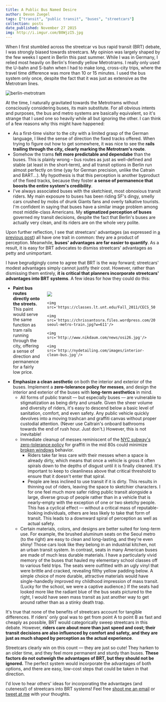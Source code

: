 ```yaml
---
title: A Public Bus Named Desire 
author: Devon Zuegel
tags: ["transit", "public transit", "buses", "streetcars"]
collection: posts
date_published: November 27 2015
img: http://i.imgur.com/B0WjzI5.jpg
---
```


When I first stumbled across the streetcar vs bus rapid transit (BRT) debate, I was strongly biased towards streetcars. My opinion was largely shaped by the few weeks I spent in Berlin this past summer. While I was in Germany, I relied most heavily on Berlin's friendly yellow Metrotrams. I really only used the U-bahn and S-bahn when I had to make long, cross-city trips, where the travel time difference was more than 10 or 15 minutes. I used the bus system only once, despite the fact that it was just as extensive as the Metrotram lines.

![berlin-metrotram](http://techreleased.techreleased.netdna-cdn.com/wp-content/uploads/2012/07/28ac57a0085c.jpg)

At the time, I naturally gravitated towards the Metrotrams without consciously considering buses, its main substitute. For all obvious intents and purposes, the bus and metro systems are basically equivalent, so it's strange that I used one so heavily while all but ignoring the other. I can think of a few reasons why this might have happened:

- As a first-time visitor to the city with a limited grasp of the German language, I liked the sense of direction the fixed tracks offered. When trying to figure out how to get somewhere, it was nice to see the **rails trailing through the city, clearly marking the Metrotram's route**.
- Somehow the trams **felt more predictable and dependabe** than the buses. This is plainly wrong – bus routes as just as well-defined and stable (at least in the short-term), and all transit options in Berlin run almost perfectly on time (yay for German precision, unlike the Catrain and BART...). My hypothesis is that this perception is another byproduct of the fixed tracks, because they foster **a sense of permanence that boosts the entire system's credibility**.
- I've always associated buses with the sketchiest, most obnoxious transit riders. My main exposure to buses has been riding SF's dingy, smelly cars crushed by mobs of drunk Giants fans and overly talkative tourists. I'm confident in saying that buses have a similar image problem among most middle-class Americans. My **stigmatized perception of buses** governed my transit decisions, despite the fact that Berlin's buses are actually very clean, and its riders are on the whole very polite.

Upon further reflection, I see that streetcars' advantages (as expressed in [a previous post](http://devonzuegel.com/posts/streetcars-vs-buses-primer)) all have one trait in common: they are a product of perception. Meanwhile, **buses' advantages are far easier to quantify**. As a result, it is easy for BRT advocates to dismiss streetcars' advantages as petty and unimportant.

I have begrudgingly come to agree that BRT is the way forward; streetcars' modest advantages simply cannot justify their cost. However, rather than dismissing them entirely, **it is critical that planners incorporate streetcars' advantages into BRT systems**. A few ideas for how they could do this:

<div style='float: right; width: 350px; padding: 20px'>
    <img src='http://seattletransitblog.com/wp-content/uploads/2014/05/6335549553_26b9e3410a_b.jpg' />

    <img src='https://classes.lt.unt.edu/Fall_2011/CECS_5030_020/aja0029/pictures/dirty%20subway.jpg'/>

    <img src='https://chrissantosra.files.wordpress.com/2012/03/4-seoul-metro-train.jpg?w=611'/>

    <img src='http://www.nikdaum.com/news/osi26.jpg'/>

    <img src='http://nydetailing.com/images/interior-clean-bus.jpg'/>
</div>

- **Paint bus routes directly onto the streets.** This paint would serve the same function as tram rails running through the city, offering a sense of direction and permanence for a fairly low price.
<div>

- **Emphasize a clean aesthetic** on both the interior and exterior of the buses. Implement a **zero-tolerance policy for messes**, and design the interior and exterior of the buses with **long-term aesthetics** in mind.
    + All forms of public transit –– but especially buses –– are vulnerable to stigmatization as being dirty and unsafe. Given the sheer volume and diversity of riders, it's easy to descend below a basic level of sanitation, comfort, and even safety. Any public vehicle quickly devolves into a moving trashcan and graffiti canvas without proper custodial attention. (Never use Caltrain's onboard bathrooms towards the end of rush hour. Just don't.) However, this is not inevitable!
    + Immediate cleanup of messes reminiscent of the [NYC subway's zero-tolerance policy](http://99percentinvisible.org/episode/clean-trains/) for graffiti in the mid 80s could minimize [broken windows](https://en.wikipedia.org/wiki/Broken_windows_theory) behavior.
        * Riders take far less care with their messes when a space is already dirty, which means that once a vehicle is gross it often spirals down to the depths of disgust until it is finally cleaned. It's important to keep to cleanliness above that critical threshold to ensure that it doesn't enter that spiral.
        * People are less inclined to use transit if it is dirty. This results in thinning out of riders, leaving the space to sketchier characters. I for one feel much more safer riding public transit alongside a large, diverse group of people rather than in a vehicle that is nearly-empty with the exception of one or two sketchy people. This has a cyclical effect –– without a critical mass of reputable-looking individuals, others are less likely to take that form of transit. This leads to a downward spiral of perception as well as actual safety.
    + Certain materials, colors, and designs are better suited for long-term use. For example, the brushed aluminum seats on the Seoul metro (to the right) are easy to clean and long-lasting, and they're even shiny! Those cars look like they belong in an industrial kitchen, not an urban transit system. In contrast, seats in many American buses are made of much less durable materials. I have a particularly vivid memory of the buses that hauled my elementary school classes off to various field trips. The seats were outfitted with an ugly vinyl that were brittle and cracked, revealing filthy yellow padding below. A simple choice of more durable, attractive materials would have single-handedly improved my childhood impression of mass transit. (Lucky for the school, we were a captive audience.) If the seats had looked more like the radiant blue of the bus seats pictured to the right, I would have seen mass transit as just another way to get around rather than as a stinky death trap.

It's true that none of the benefits of streetcars account for tangible differences. If riders' only goal was to get from point A to point B as fast and cheaply as possible, BRT would categorically sweep streetcars in this debate. However, **riders care about more than just speed and cost; their transit decisions are also influenced by comfort and safety, and they are just as much shaped by perception as the actual experience**.

Streetcars clearly win on this count –– they are just so cute! They harken to an older time, and they feel more permanent and sturdy than buses. **These factors do not outweigh the advantages of BRT, but they should not be ignored.** The perfect system would incorporate the advantages of both options, and there are easy, low-cost steps that could be taken in that direction.

I'd love to hear others' ideas for incorporating the advantages (and cuteness!) of streetcars into BRT systems! Feel free [shoot me an email](mailto:devonz@cs.stanford.edu) or [tweet at me](twitter.com/devonzuegel) with your thoughts.